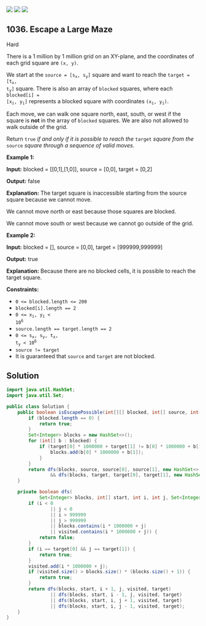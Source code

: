 [![](https://img.shields.io/github/stars/javadev/LeetCode-in-Java?label=Stars&style=flat-square)](https://github.com/javadev/LeetCode-in-Java)
[![](https://img.shields.io/github/forks/javadev/LeetCode-in-Java?label=Fork%20me%20on%20GitHub%20&style=flat-square)](https://github.com/javadev/LeetCode-in-Java/fork)
[![](https://img.shields.io/badge/-LeetCode%20in%20Kotlin-blue?style=flat-square)](https://github.com/javadev/LeetCode-in-Kotlin)

## 1036\. Escape a Large Maze

Hard

There is a 1 million by 1 million grid on an XY-plane, and the coordinates of each grid square are `(x, y)`.

We start at the <code>source = [s<sub>x</sub>, s<sub>y</sub>]</code> square and want to reach the <code>target = [t<sub>x</sub>, t<sub>y</sub>]</code> square. There is also an array of `blocked` squares, where each <code>blocked[i] = [x<sub>i</sub>, y<sub>i</sub>]</code> represents a blocked square with coordinates <code>(x<sub>i</sub>, y<sub>i</sub>)</code>.

Each move, we can walk one square north, east, south, or west if the square is **not** in the array of `blocked` squares. We are also not allowed to walk outside of the grid.

Return `true` _if and only if it is possible to reach the_ `target` _square from the_ `source` _square through a sequence of valid moves_.

**Example 1:**

**Input:** blocked = \[\[0,1],[1,0]], source = [0,0], target = [0,2]

**Output:** false

**Explanation:** The target square is inaccessible starting from the source square because we cannot move. 

We cannot move north or east because those squares are blocked. 

We cannot move south or west because we cannot go outside of the grid.

**Example 2:**

**Input:** blocked = [], source = [0,0], target = [999999,999999]

**Output:** true

**Explanation:** Because there are no blocked cells, it is possible to reach the target square.

**Constraints:**

*   `0 <= blocked.length <= 200`
*   `blocked[i].length == 2`
*   <code>0 <= x<sub>i</sub>, y<sub>i</sub> < 10<sup>6</sup></code>
*   `source.length == target.length == 2`
*   <code>0 <= s<sub>x</sub>, s<sub>y</sub>, t<sub>x</sub>, t<sub>y</sub> < 10<sup>6</sup></code>
*   `source != target`
*   It is guaranteed that `source` and `target` are not blocked.

## Solution

```java
import java.util.HashSet;
import java.util.Set;

public class Solution {
    public boolean isEscapePossible(int[][] blocked, int[] source, int[] target) {
        if (blocked.length == 0) {
            return true;
        }
        Set<Integer> blocks = new HashSet<>();
        for (int[] b : blocked) {
            if (target[0] * 1000000 + target[1] != b[0] * 1000000 + b[1]) {
                blocks.add(b[0] * 1000000 + b[1]);
            }
        }
        return dfs(blocks, source, source[0], source[1], new HashSet<>(), target)
                && dfs(blocks, target, target[0], target[1], new HashSet<>(), source);
    }

    private boolean dfs(
            Set<Integer> blocks, int[] start, int i, int j, Set<Integer> visited, int[] target) {
        if (i < 0
                || j < 0
                || i > 999999
                || j > 999999
                || blocks.contains(i * 1000000 + j)
                || visited.contains(i * 1000000 + j)) {
            return false;
        }
        if (i == target[0] && j == target[1]) {
            return true;
        }
        visited.add(i * 1000000 + j);
        if (visited.size() > blocks.size() * (blocks.size() + 1)) {
            return true;
        }
        return dfs(blocks, start, i + 1, j, visited, target)
                || dfs(blocks, start, i - 1, j, visited, target)
                || dfs(blocks, start, i, j + 1, visited, target)
                || dfs(blocks, start, i, j - 1, visited, target);
    }
}
```